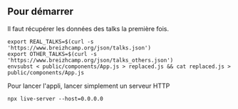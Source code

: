 ## Pour démarrer

Il faut récupérer les données des talks la première fois.

```
export REAL_TALKS=$(curl -s 'https://www.breizhcamp.org/json/talks.json')
export OTHER_TALKS=$(curl -s 'https://www.breizhcamp.org/json/talks_others.json')
envsubst < public/components/App.js > replaced.js && cat replaced.js > public/components/App.js
```

Pour lancer l'appli, lancer simplement un serveur HTTP

```
npx live-server --host=0.0.0.0
```
